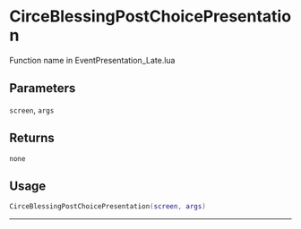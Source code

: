 # CirceBlessingPostChoicePresentation
Function name in EventPresentation_Late.lua
## Parameters
`screen`, `args`
## Returns
`none`
## Usage
```lua
CirceBlessingPostChoicePresentation(screen, args)
```
---
